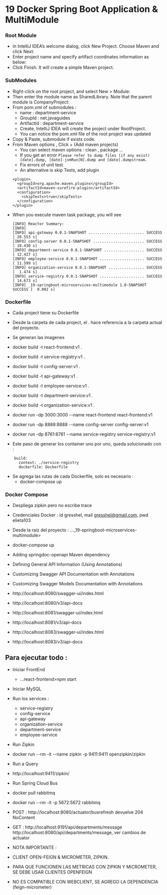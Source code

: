 # 19 Docker Spring Boot Application & MultiModule


### Root Module
- In IntelliJ IDEA’s welcome dialog, click New Project. Choose Maven and click Next:
- Enter project name and specify artifact coordinates information as below:
- Click Finish. It will create a simple Maven project.

### SubModules
- Right-click on the root project, and select New > Module:
- Then enter the module name as SharedLibrary. Note that the parent module is CompanyProject:
- From pom.xml of submodules :
  - name       : department-service
  - GroupId    : net.javaguides
  - ArtifactId : department-service
  - Create, IntelliJ IDEA will create the  project under RootProject.
  - You can notice the pom.xml file of the root project was updated
- Copy & Paste, submodule if exists code.
- From Maven options , Click + (Add maven projects)
  - You can select maven options : clean , package ...
  - If you get an error
  ```Please refer to dump files (if any exist) [date].dump, [date]-jvmRun[N].dump and [date].dumpstream.```
  - Fix errors of unit test
  - An alternative is skip Tests, add plugin
  ```
  <plugin>
    <groupId>org.apache.maven.plugins</groupId>
    <artifactId>maven-surefire-plugin</artifactId>
    <configuration>
      <skipTests>true</skipTests>
    </configuration>
  </plugin>
  ```
- When you execute maven task package, you will see 
  ```
  [INFO] Reactor Summary:
  [INFO]
  [INFO] api-gateway 0.0.1-SNAPSHOT ......................... SUCCESS [ 20.553 s]
  [INFO] config-server 0.0.1-SNAPSHOT ....................... SUCCESS [ 18.430 s]
  [INFO] department-service 0.0.1-SNAPSHOT .................. SUCCESS [ 12.427 s]
  [INFO] employee-service 0.0.1-SNAPSHOT .................... SUCCESS [ 11.599 s]
  [INFO] organization-service 0.0.1-SNAPSHOT ................ SUCCESS [  1.474 s]
  [INFO] service-registry 0.0.1-SNAPSHOT .................... SUCCESS [ 14.673 s]
  [INFO] _19-springboot-microservices-multimodule 1.0-SNAPSHOT SUCCESS [  0.002 s]
  ```

### Dockerfile 
- Cada project tiene su Dockerfile
- Desde la carpeta de cada project, el . hace referencia a la carpeta actual del proyecto.
- Se generan las imagenes

- docker build -t react-frontend:v1 .
- docker build -t service-registry:v1 .
- docker build -t config-server:v1 .
- docker build -t api-gateway:v1 .
- docker build -t employee-service:v1 .
- docker build -t department-service:v1 .
- docker build -t organization-service:v1 .


- docker run -dp 3000:3000 --name react-frontend react-frontend:v1
- docker run -dp 8888:8888 --name config-server config-server:v1
- docker run -dp 8761:8761 --name service-registry service-registry:v1

- Este paso de generar los container uno por uno, queda solucionado con :
```
    build:
      context: ./service-registry
      dockerfile: Dockerfile
```
- Se agrega las rutas de cada Dockerfile, solo es necesario :
  - docker-compose up


### Docker Compose
- Despliega zipkin pero no escribe trace
- Credenciales Docker : id gresshel, mail gresshel@gmail.com, pwd elieta103
- Desde la raiz del proyecto : ...\_19-springboot-microservices-multimodule>
- docker-compose up







- Adding springdoc-openapi Maven dependency
- Defining General API Information (Using Annotations)
- Customizing Swagger API Documentation with Annotations
- Customizing Swagger Models Documentation with Annotations

- http://localhost:8080/swagger-ui/index.html
- http://localhost:8080/v3/api-docs
- http://localhost:8081/swagger-ui/index.html
- http://localhost:8081/v3/api-docs
- http://localhost:8083/swagger-ui/index.html
- http://localhost:8083/v3/api-docs

## Para ejecutar todo :
- Iniciar FrontEnd
  - ...react-frontend>npm start
- Iniciar MySQL
- Run los services :
  - service-registry
  - config-service
  - api-gateway
  - organization-service
  - department-service
  - employee-service
  
- Run Zipkin
- docker run --rm -it --name zipkin -p 9411:9411 openzipkin/zipkin
- Run a Query
- http://localhost:9411/zipkin/

- Run Spring Cloud Bus
- docker pull rabbitmq
- docker run --rm -it -p 5672:5672 rabbitmq
- POST : http://localhost:8080/actuator/busrefresh  devuelve 204 NoContent
- GET  : http://localhost:9191/api/departments/message  http://localhost:8080/api/departments/message, ver cambios de actuator


- NOTA IMPORTANTE :
- CLIENT OPEN-FEIGN & MICROMETER, ZIPKIN.  
- PARA QUE FUNCIONEN LAS METRICAS CON ZIPKIN Y MICROMETER, SE DEBE USAR CLIENTES OPENFEIGN
- NO ES COMPATIBLE CON WEBCLIENT, SE AGREGO LA DEPENDENCIA (feign-micrometer)

